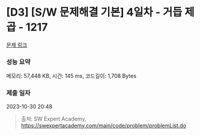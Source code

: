 # [D3] [S/W 문제해결 기본] 4일차 - 거듭 제곱 - 1217 

[문제 링크](https://swexpertacademy.com/main/code/problem/problemDetail.do?contestProbId=AV14dUIaAAUCFAYD) 

### 성능 요약

메모리: 57,448 KB, 시간: 145 ms, 코드길이: 1,708 Bytes

### 제출 일자

2023-10-30 20:48



> 출처: SW Expert Academy, https://swexpertacademy.com/main/code/problem/problemList.do